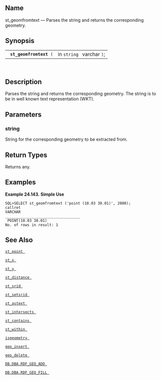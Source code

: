 <div id="fn_st_geomfromtext" class="refentry">

<div class="titlepage">

</div>

<div class="refnamediv">

## Name

st_geomfromtext — Parses the string and returns the corresponding
geometry.

</div>

<div class="refsynopsisdiv">

## Synopsis

<div id="fsyn_st_geomfromtext" class="funcsynopsis">

|                              |                           |
|------------------------------|---------------------------|
| ` `**`st_geomfromtext`**` (` | in `string ` varchar `)`; |

<div class="funcprototype-spacer">

 

</div>

</div>

</div>

<div id="desc_st_geomfromtext" class="refsect1">

## Description

Parses the string and returns the corresponding geometry. The string is
to be in well known text representation (WKT).

</div>

<div id="params_st_geomfromtext" class="refsect1">

## Parameters

<div id="id91093" class="refsect2">

### string

String for the corresponding geometry to be extracted from.

</div>

</div>

<div id="ret_st_geomfromtext" class="refsect1">

## Return Types

Returns any.

</div>

<div id="examples_st_geomfromtext" class="refsect1">

## Examples

<div id="ex_st_geomfromtext" class="example">

**Example 24.143. Simple Use**

<div class="example-contents">

``` programlisting
SQL>SELECT st_geomfromtext ('point (10.03 30.01)', 2000);
callret
VARCHAR
__________________________________
 POINT(10.03 30.01)
No. of rows in result: 1
```

</div>

</div>

  

</div>

<div id="seealso_st_geomfromtext" class="refsect1">

## See Also

<a href="fn_st_point.html" class="link" title="st_point"><code
class="function">st_point </code></a>

<a href="fn_st_x.html" class="link" title="st_x"><code
class="function">st_x </code></a>

<a href="fn_st_y.html" class="link" title="st_y"><code
class="function">st_y </code></a>

<a href="fn_st_distance.html" class="link" title="st_distance"><code
class="function">st_distance </code></a>

<a href="fn_st_srid.html" class="link" title="ST_SRID"><code
class="function">st_srid </code></a>

<a href="fn_st_setsrid.html" class="link" title="ST_SetSRID"><code
class="function">st_setsrid </code></a>

<a href="fn_st_astext.html" class="link" title="st_astext"><code
class="function">st_astext </code></a>

<a href="fn_st_intersects.html" class="link" title="st_intersects"><code
class="function">st_intersects </code></a>

<a href="fn_st_contains.html" class="link" title="st_contains"><code
class="function">st_contains </code></a>

<a href="fn_st_within.html" class="link" title="st_within"><code
class="function">st_within </code></a>

<a href="fn_isgeometry.html" class="link" title="isgeometry"><code
class="function">isgeometry </code></a>

<a href="fn_geo_insert.html" class="link" title="geo_insert"><code
class="function">geo_insert </code></a>

<a href="fn_geo_delete.html" class="link" title="geo_delete"><code
class="function">geo_delete </code></a>

<a href="fn_rdf_geo_add.html" class="link"
title="DB.DBA.RDF_GEO_ADD"><code
class="function">DB.DBA.RDF_GEO_ADD </code></a>

<a href="fn_rdf_geo_fill.html" class="link"
title="DB.DBA.RDF_GEO_FILL"><code
class="function">DB.DBA.RDF_GEO_FILL </code></a>

</div>

</div>
